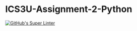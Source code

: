 # ICS3U-Assignment-2-Python

[![GitHub's Super Linter](https://github.com/trent-hodgins-01/ICS3U-Assignment-2-Python/workflows/GitHub's%20Super%20Linter/badge.svg)](https://github.com/trent-hodgins-01/ICS3U-Assignment-2-Python/actions)
